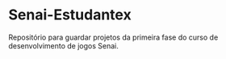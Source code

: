 # Senai-Estudantex
Repositório para guardar projetos da primeira fase do curso de desenvolvimento de jogos Senai.  
